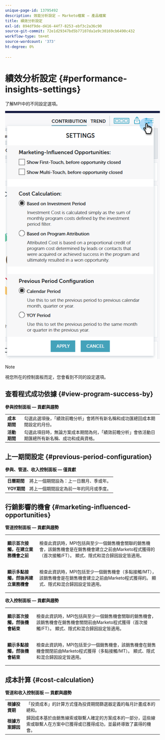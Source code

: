 ```yaml
---
unique-page-id: 13795492
description: 效能分析設定 — Marketo檔案 — 產品檔案
title: 績效分析設定
exl-id: 894df9de-d416-44f7-8253-ebf3c2a36c90
source-git-commit: 72e1d29347bd5b77107da1e9c30169cb6490c432
workflow-type: tm+mt
source-wordcount: '373'
ht-degree: 0%

---
```


# 績效分析設定 {#performance-insights-settings}

了解MPI中的不同設定選項。

![](assets/1-3.png)

>[!NOTE]
>
>視您所在的控制面板而定，您會看到不同的設定選項。

## 查看程式成功依據 {#view-program-success-by}

**參與控制面板 — 貢獻與趨勢**

<table> 
 <tbody> 
  <tr> 
   <td><strong>成本期間</strong></td> 
   <td>勾選此選項後，「績效前瞻分析」會將所有新名稱和成功匯總回成本期間設定的月份。</td> 
  </tr> 
  <tr> 
   <td><strong>活動期間</strong></td> 
   <td>勾選此項目時，無論方案成本期間為何，「績效前瞻分析」會依活動日期匯總所有新名稱、成功和成員資格。</td> 
  </tr> 
 </tbody> 
</table>

## 上一期間設定 {#previous-period-configuration}

**參與、管道、收入控制面板 — 僅貢獻**

<table> 
 <tbody> 
  <tr> 
   <td><strong>日曆期間</strong></td> 
   <td>將上一個期間設為：上一日曆月、季或年。</td> 
  </tr> 
  <tr> 
   <td><strong>YOY期間</strong></td> 
   <td>將上一個期間設定為前一年的同月或季度。</td> 
  </tr> 
 </tbody> 
</table>

## 行銷影響的機會 {#marketing-influenced-opportunities}

**管道控制面板 — 貢獻與趨勢**

<table> 
 <tbody> 
  <tr> 
   <td><strong>顯示首次接觸，在建立業務機會之前</strong></td> 
   <td><p>檢查此資訊時，MPI包括與至少一個銷售機會關聯的銷售機會，該銷售機會是在銷售機會建立之前由Marketo程式獲得的（首次接觸/FT）。 顯式、隱式和混合歸因設定皆適用。</p></td> 
  </tr> 
  <tr> 
   <td><strong>顯示多點接觸，然後再建立業務機會</strong></td> 
   <td><p>檢查此資訊時，MPI包括至少一個銷售機會（多點接觸/MT），該銷售機會是在銷售機會建立之前由Marketo程式獲得的。 顯式、隱式和混合歸因設定皆適用。</p></td> 
  </tr> 
 </tbody> 
</table>

**收入控制面板 — 貢獻與趨勢**

<table> 
 <tbody> 
  <tr> 
   <td><strong>顯示首次接觸，然後機會結束</strong></td> 
   <td><p>檢查此資訊時，MPI包括與至少一個銷售機會關聯的銷售機會，該銷售機會在銷售機會關閉前由Marketo程式獲得（首次接觸/FT）。 顯式、隱式和混合歸因設定皆適用。</p></td> 
  </tr> 
  <tr> 
   <td><strong>顯示多點接觸，然後機會結束</strong></td> 
   <td><p>檢查此資訊時，MPI包括至少一個銷售機會，該銷售機會在銷售機會關閉前由Marketo程式獲得（多點接觸/MT）。 顯式、隱式和混合歸因設定皆適用。</p></td> 
  </tr> 
 </tbody> 
</table>

## 成本計算 {#cost-calculation}

**管道和收入控制面板 — 貢獻與趨勢**

<table> 
 <tbody> 
  <tr> 
   <td><strong>根據投資期</strong></td> 
   <td>「投資成本」的計算方式僅為投資期間篩選器定義的每月計畫成本的總和。</td> 
  </tr> 
  <tr> 
   <td><strong>根據方案歸因</strong></td> 
   <td>歸因成本基於由銷售線索或聯繫人確定的方案成本的一部分，這些線索或聯繫人在方案中已獲得或已獲得成功，並最終導致了贏得的機會。</td> 
  </tr> 
 </tbody> 
</table>
